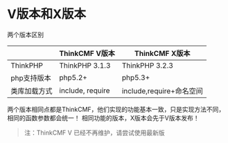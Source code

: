 # V版本和X版本

两个版本区别

|  | ThinkCMF V版本| ThinkCMF X版本 |
| -- | -- | -- |
| ThinkPHP | ThinkPHP 3.1.3 | ThinkPHP 3.2.3 |
| php支持版本 | php5.2+ | php5.3+ |
| 类库加载方式 | include, require| include,require+命名空间|

两个版本相同点都是ThinkCMF，他们实现的功能基本一致，只是实现方法不同，相同的函数参数都会统一！
相同功能的版本，X版本会先于V版本发布！

> 注：ThinkCMF V 已经不再维护，请尝试使用最新版

